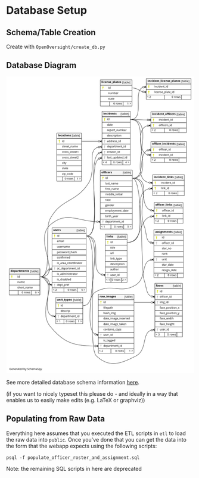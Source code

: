 # Database Setup

## Schema/Table Creation

Create with `OpenOversight/create_db.py`

## Database Diagram

![](relationships.real.large.png)

See more detailed database schema information [here](https://disman.tl/oo-docs/).

(if you want to nicely typeset this please do - and ideally in a way that enables us to easily make edits (e.g. LaTeX or graphviz))

## Populating from Raw Data

Everything here assumes that you executed the ETL scripts in `etl` to load the raw data into `public`. Once you've done that you can get the data into the form that the webapp expects using the following scripts:

```
psql -f populate_officer_roster_and_assignment.sql
```

Note: the remaining SQL scripts in here are deprecated
